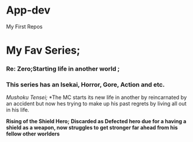 # App-dev
My First Repos

# My Fav Series;
### Re: Zero;Starting life in another world ; 
### This series has an Isekai, Horror, Gore, Action and etc.  

*Mushoku Tensei;*
*The MC starts its new life in another by reincarnated by an accident but now hes trying to make up his past regrets by living all out in his life.

**Rising of the Shield Hero;**
**Discarded as Defected hero due for a having a shield as a weapon, now struggles to get stronger far ahead from his fellow other worlders**
